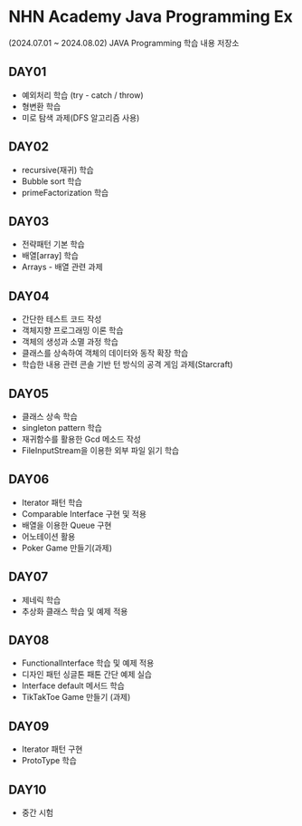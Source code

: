 # NHN Academy Java Programming Ex
(2024.07.01 ~ 2024.08.02) JAVA Programming 학습 내용 저장소

## DAY01
- 예외처리 학습 (try - catch / throw)
- 형변환 학습
- 미로 탐색 과제(DFS 알고리즘 사용)

## DAY02
- recursive(재귀) 학습
- Bubble sort 학습
- primeFactorization 학습 

## DAY03
- 전략패턴 기본 학습
- 배열[array] 학습
- Arrays - 배열 관련 과제

## DAY04
- 간단한 테스트 코드 작성
- 객체지향 프로그래밍 이론 학습
- 객체의 생성과 소멸 과정 학습
- 클래스를 상속하여 객체의 데이터와 동작 확장 학습
- 학습한 내용 관련 콘솔 기반 턴 방식의 공격 게임 과제(Starcraft)

## DAY05
- 클래스 상속 학습
- singleton pattern 학습
- 재귀함수를 활용한 Gcd 메소드 작성
- FileInputStream을 이용한 외부 파일 읽기 학습

## DAY06
- Iterator 패턴 학습
- Comparable Interface 구현 및 적용
- 배열을 이용한 Queue 구현
- 어노테이션 활용
- Poker Game 만들기(과제)

## DAY07
- 제네릭 학습
- 추상화 클래스 학습 및 예제 적용

## DAY08
- FunctionalInterface 학습 및 예제 적용
- 디자인 패턴 싱글톤 패톤 간단 예제 실습
- Interface default 메서드 학습
- TikTakToe Game 만들기 (과제)

## DAY09
- Iterator 패턴 구현
- ProtoType 학습

## DAY10
- 중간 시험

